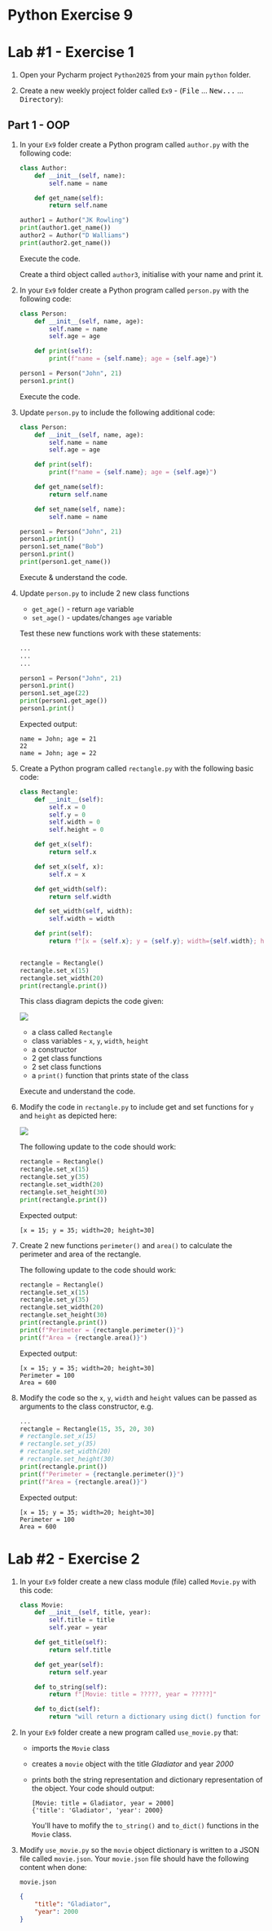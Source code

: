 # Python Exercise 9

# Lab #1 - Exercise 1

1. Open your Pycharm project `Python2025` from your main `python` folder.

1. Create a new weekly project folder called `Ex9` -  (<kbd>File</kbd> ... <kbd>New...</kbd> ... <kbd>Directory</kbd>):

## Part 1 - OOP 

1.  In your `Ex9` folder create a Python program called `author.py` with the following code:

    ```python
    class Author:
        def __init__(self, name):
            self.name = name

        def get_name(self):
            return self.name

    author1 = Author("JK Rowling")
    print(author1.get_name())
    author2 = Author("D Walliams")
    print(author2.get_name())
    ```  
    
    Execute the code.  
    
    Create a third object called `author3`, initialise with your name and print it.

1.  In your `Ex9` folder create a Python program called `person.py` with the following code:

    ```python
    class Person:
        def __init__(self, name, age):
            self.name = name
            self.age = age

        def print(self):
            print(f"name = {self.name}; age = {self.age}")

    person1 = Person("John", 21)
    person1.print()
    ```

    Execute the code. 
    
2.  Update `person.py` to include the following additional code:

    ```python
    class Person:
        def __init__(self, name, age):
            self.name = name
            self.age = age

        def print(self):
            print(f"name = {self.name}; age = {self.age}")

        def get_name(self):
            return self.name

        def set_name(self, name):
            self.name = name

    person1 = Person("John", 21)
    person1.print()
    person1.set_name("Bob")
    person1.print()
    print(person1.get_name())
    ```

    Execute & understand the code. 

1.  Update `person.py` to include 2 new class functions

    - `get_age()`  - return `age` variable
    - `set_age()`  - updates/changes `age` variable


    Test these new functions work with these statements:

    ```python
    ...
    ...
    ...

    person1 = Person("John", 21)
    person1.print()
    person1.set_age(22)
    print(person1.get_age())
    person1.print()    
    ```

    Expected output:
    ```
    name = John; age = 21
    22
    name = John; age = 22
    ```


2.  Create a Python program called `rectangle.py` with the following basic code:    
    
    ```python
    class Rectangle:
        def __init__(self):
            self.x = 0
            self.y = 0
            self.width = 0
            self.height = 0

        def get_x(self):
            return self.x

        def set_x(self, x):
            self.x = x

        def get_width(self):
            return self.width

        def set_width(self, width):
            self.width = width

        def print(self):
            return f"[x = {self.x}; y = {self.y}; width={self.width}; height={self.height}]"


    rectangle = Rectangle()
    rectangle.set_x(15)
    rectangle.set_width(20)
    print(rectangle.print())
    ```  

    This class diagram depicts the code given:

    ![](images/rectangle1.png)

    - a class called `Rectangle`
    - class variables - `x`, `y`, `width`, `height`
    - a constructor
    - 2 get class functions
    - 2 set class functions
    - a `print()` function that prints state of the class
  
    Execute and understand the code.

1.  Modify the code in `rectangle.py` to include get and set functions for `y` and `height` as depicted here:

    ![](images/rectangle2.png)

    The following update to the code should work:

    ```python
    rectangle = Rectangle()
    rectangle.set_x(15)
    rectangle.set_y(35)
    rectangle.set_width(20)
    rectangle.set_height(30)
    print(rectangle.print())
    ```

    Expected output:
    ```
    [x = 15; y = 35; width=20; height=30]
    ```

1.  Create 2 new functions `perimeter()` and `area()` to calculate the perimeter and area of the rectangle.

    The following update to the code should work:

    ```python
    rectangle = Rectangle()
    rectangle.set_x(15)
    rectangle.set_y(35)
    rectangle.set_width(20)
    rectangle.set_height(30)
    print(rectangle.print())
    print(f"Perimeter = {rectangle.perimeter()}")
    print(f"Area = {rectangle.area()}")
    ```

    Expected output:
    ```
    [x = 15; y = 35; width=20; height=30]
    Perimeter = 100
    Area = 600
    ```

1.  Modify the code so the `x`, `y`, `width` and `height` values can be passed as arguments to the class constructor, e.g.

    ```python
    ...
    rectangle = Rectangle(15, 35, 20, 30)
    # rectangle.set_x(15)
    # rectangle.set_y(35)
    # rectangle.set_width(20)
    # rectangle.set_height(30)
    print(rectangle.print())
    print(f"Perimeter = {rectangle.perimeter()}")
    print(f"Area = {rectangle.area()}")
    ```

    Expected output:
    ```
    [x = 15; y = 35; width=20; height=30]
    Perimeter = 100
    Area = 600
    ```

# Lab #2 - Exercise 2

1.  In your `Ex9` folder create a new class module (file) called `Movie.py` with this code:

    ```python 
    class Movie:
        def __init__(self, title, year):
            self.title = title
            self.year = year

        def get_title(self):
            return self.title

        def get_year(self):
            return self.year

        def to_string(self):
            return f"[Movie: title = ?????, year = ?????]"

        def to_dict(self):
            return "will return a dictionary using dict() function for the class variables"
    ```

1.  In your `Ex9` folder create a new program called `use_movie.py` that:
    -   imports the ``Movie`` class
    -   creates a ``movie`` object with the title *Gladiator* and year *2000*
    -   prints both the string representation and dictionary representation of the object.  Your code should output:

        ```
        [Movie: title = Gladiator, year = 2000]
        {'title': 'Gladiator', 'year': 2000}
        ```

        You'll have to mofify the ``to_string()`` and ``to_dict()`` functions in the ``Movie`` class.

1.  Modify `use_movie.py` so the ``movie`` object dictionary is written to a JSON file called ``movie.json``.  Your ``movie.json`` file should have the following content when done:

    ``movie.json``
    ```json
    {
        "title": "Gladiator",
        "year": 2000
    }
    ```

